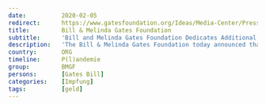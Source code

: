 ```yaml
---
date:          2020-02-05
redirect:      https://www.gatesfoundation.org/Ideas/Media-Center/Press-Releases/2020/02/Bill-and-Melinda-Gates-Foundation-Dedicates-Additional-Funding-to-the-Novel-Coronavirus-Response
title:         Bill & Melinda Gates Foundation
subtitle:      'Bill and Melinda Gates Foundation Dedicates Additional Funding to the Novel Coronavirus Response'
description:   'The Bill & Melinda Gates Foundation today announced that it will immediately commit up to $100 million for the global response to the 2019 novel coronavirus (2019-nCoV). The funding will help strengthen detection, isolation and treatment efforts; protect at-risk populations; and develop vaccines, treatments and diagnostics. The new funding is inclusive of $10 million the foundation committed to the outbreak in late January. …'
country:       ORG
timeline:      P(l)andemie
group:         BMGF
persons:       [Gates Bill]
categories:    [Impfung]
tags:          [geld]
---
```

